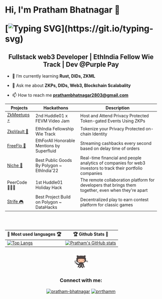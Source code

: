 <h1>Hi, I'm Pratham Bhatnagar 👾
  
[![Typing SVG](https://readme-typing-svg.herokuapp.com?font=Montserrat&color=%239333F7&vCenter=true&lines=A+Passionate+Blockchain+Developer;Scabality+|+ZKP+|+Rust+|+DIDs+|+Cryptography+|+ZKML;)](https://git.io/typing-svg)
</h1>
<h2 align = "center"> Fullstack web3 Developer | EthIndia Fellow Wie Track | Dev @Purple Pay </h2>


- 🌱 I’m currently learning **Rust, DIDs, ZKML**

- 💬 Ask me about **ZKPs, DIDs, Web3, Blockchain Scalabality**

- 📫 How to reach me **prathambhatnagar2803@gmail.com**



|  Projects|Hackathons|Description|
|-----------|---------|---------|
|[ZkMeetups ⚡️](https://devfolio.co/projects/zkmeetups-0808)| 2nd Huddle01 x FEVM Video Jam  | Host and Attend Privacy Protected Token-gated Events Using ZKPs |
|[ZkpVault 🔐](https://devfolio.co/projects/zkpvault-4761)|EthIndia Fellowship Wie Track| Tokenize your Privacy Protected on-chain Identity |
| [FreeFlo 💸](https://github.com/Arch0125/devonchainnext) | EthForAll Honorable Mentions by Superfluid  | Streaming cashbacks every second based on delay time of orders |
| [Niche 🌱](https://devfolio.co/projects/niche-3b93) | Best Public Goods By Polygon ~ EthIndia'22 | Real-time financial and people analytics of companies for web3 investors to track their portfolio companies |
| PeerCode 🧑🏼‍💻 | 1st Huddle01 Holiday Hack| The remote collaboration platform for developers that brings them together, even when they're apart |
| [Strife 🎮](https://devfolio.co/projects/strife-pe-2bdb)| Best Project Build on Polygon ~ DataHacks  | Decentralized play to earn contest platform for classic games |

<br/>
<br/>



|🎯 Most used languages 🏆| 🏆 Github Stats 🔭|
|----------------------------------|----------------------------|
|[![Top Langs](https://github-readme-stats.vercel.app/api/top-langs/?username=pratham-bhatnagar&theme=midnight-purple&layout=compact&hide=css,html)]() | [![Pratham's GitHub stats](https://github-readme-stats.vercel.app/api?username=pratham-bhatnagar&show_icons=true&theme=midnight-purple&hide_title=true)](https://github.com/pratham-bhatnagar)|



<h3 align="center"><img width="10%" height="auto" src="https://raw.githubusercontent.com/iCharlesZ/FigureBed/master/img/octocat.gif"/></h3>
<h3 align="center" > Connect with me: </h3>
<p align="center">
  <a href="https://linkedin.com/in/pratham-bhatnagar" target="blank"><img align="center" src="https://img.shields.io/badge/LinkedIn-0077B5?style=for-the-badge&logo=linkedin&logoColor=white" alt="pratham-bhatnagar"  /></a>
  <a href="https://twitter.com/prrthamm" target="blank"><img align="center" src="https://img.shields.io/badge/Twitter-1DA1F2?style=for-the-badge&logo=twitter&logoColor=white" alt="prrthamm"  /></a>
</p>


